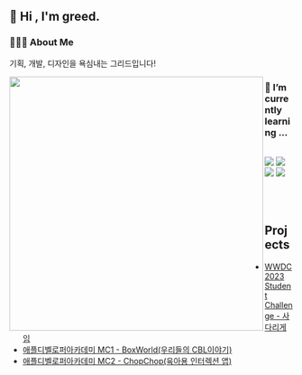 <div align="left">

## 👋 Hi , I'm greed.
### 👨🏻‍💻  About Me
기획, 개발, 디자인을 욕심내는 그리드입니다!   
</div>

<img align = "left" src = "https://github-readme-stats.vercel.app/api?username=greeddk&show_icons=true&theme=buefy" width = 450/>

<div align=left> 

### 🌱 I’m currently learning ...
 <br>
<img src="https://img.shields.io/badge/swift-F05138?style=for-the-badge&logo=swift&logoColor=white">
<img src="https://img.shields.io/badge/java-007396?style=for-the-badge&logo=java&logoColor=white">     
  <br>
<img src="https://img.shields.io/badge/github-181717?style=for-the-badge&logo=github&logoColor=white">
<img src="https://img.shields.io/badge/git-F05032?style=for-the-badge&logo=git&logoColor=white">    
</br> 
 
</div>
<br>

<br>
<br>

<div align=left>
 
## Projects     
 - <a href="https://github.com/Greeddk/WWDC2023">WWDC2023 Student Challenge - 사다리게임</a>
 - <a href="https://github.com/Greeddk/BoxWorld.git">애플디벨로퍼아카데미 MC1 - BoxWorld(우리들의 CBL이야기)</a>
 - <a href="https://github.com/MC2-Team7">애플디벨로퍼아카데미 MC2 - ChopChop(육아용 인터렉션 앱)</a>
 
 </div>
  

